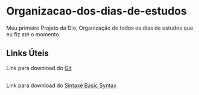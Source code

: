 # Organizacao-dos-dias-de-estudos
Meu primeiro Projeto da Dio, Organização de todos os dias de estudos que eu fiz até o momento.




## Links Úteis 
Link para download do [Git](https://git-scm.com/downloads/)
##
Link para download do [Sintaxe Basic Syntax](https://www.markdownguide.org/basic-syntax/)
